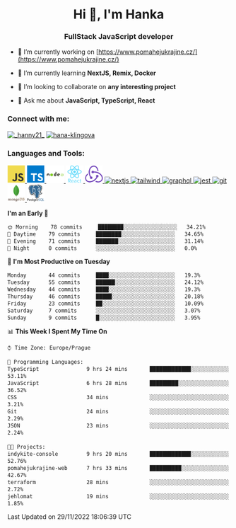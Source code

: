 <h1 align="center">Hi 👋, I'm Hanka</h1>
<h3 align="center">FullStack JavaScript developer</h3>

- 🔭 I’m currently working on [https://www.pomahejukrajine.cz/](https://www.pomahejukrajine.cz/)

- 🌱 I’m currently learning **NextJS, Remix, Docker**

- 👯 I’m looking to collaborate on **any interesting project**

- 💬 Ask me about **JavaScript, TypeScript, React**

<h3 align="left">Connect with me:</h3>
<p align="left">
<a href="https://twitter.com/_hanny21_" target="blank"><img align="center" src="https://raw.githubusercontent.com/rahuldkjain/github-profile-readme-generator/master/src/images/icons/Social/twitter.svg" alt="_hanny21_" height="30" width="40" /></a>
<a href="https://linkedin.com/in/hana-klingova" target="blank"><img align="center" src="https://raw.githubusercontent.com/rahuldkjain/github-profile-readme-generator/master/src/images/icons/Social/linked-in-alt.svg" alt="hana-klingova" height="30" width="40" /></a>
</p>

<h3 align="left">Languages and Tools:</h3>
<p align="left"> 
<a href="https://developer.mozilla.org/en-US/docs/Web/JavaScript" target="_blank" rel="noreferrer"> <img src="https://raw.githubusercontent.com/devicons/devicon/master/icons/javascript/javascript-original.svg" alt="javascript" width="40" height="40"/> </a> 
<a href="https://www.typescriptlang.org/" target="_blank" rel="noreferrer"> <img src="https://raw.githubusercontent.com/devicons/devicon/master/icons/typescript/typescript-original.svg" alt="typescript" width="40" height="40"/> </a> 
<a href="https://nodejsorg" target="_blank" rel="noreferrer"> <img src="https://raw.githubusercontent.com/devicons/devicon/master/icons/nodejs/nodejs-original-wordmark.svg" alt="nodejs" width="40" height="40"/> </a> 
<a href="https://reactjs.org/" target="_blank" rel="noreferrer"> <img src="https://raw.githubusercontent.com/devicons/devicon/master/icons/react/react-original-wordmark.svg" alt="react" width="40" height="40"/> </a> 
<a href="https://redux.js.org" target="_blank" rel="noreferrer"> <img src="https://raw.githubusercontent.com/devicons/devicon/master/icons/redux/redux-original.svg" alt="redux" width="40" height="40"/> </a> 
<a href="https://nextjs.org/" target="_blank" rel="noreferrer"> <img src="https://cdn.worldvectorlogo.com/logos/nextjs-2.svg" alt="nextjs" width="40" height="40"/> </a> 
<a href="https://tailwindcss.com/" target="_blank" rel="noreferrer"> <img src="https://www.vectorlogo.zone/logos/tailwindcss/tailwindcss-icon.svg" alt="tailwind" width="40" height="40"/> </a> 
<a href="https://graphql.org" target="_blank" rel="noreferrer"> <img src="https://www.vectorlogo.zone/logos/graphql/graphql-icon.svg" alt="graphql" width="40" height="40"/> </a> 
<a href="https://jestjs.io" target="_blank" rel="noreferrer"> <img src="https://www.vectorlogo.zone/logos/jestjsio/jestjsio-icon.svg" alt="jest" width="40" height="40"/> </a> 
<a href="https://git-scm.com/" target="_blank" rel="noreferrer"> <img src="https://www.vectorlogo.zone/logos/git-scm/git-scm-icon.svg" alt="git" width="40" height="40"/> </a> 
<a href="https://www.mongodb.com/" target="_blank" rel="noreferrer"> <img src="https://raw.githubusercontent.com/devicons/devicon/master/icons/mongodb/mongodb-original-wordmark.svg" alt="mongodb" width="40" height="40"/> </a>  
<a href="https://www.postgresql.org" target="_blank" rel="noreferrer"> <img src="https://raw.githubusercontent.com/devicons/devicon/master/icons/postgresql/postgresql-original-wordmark.svg" alt="postgresql" width="40" height="40"/> </a> 
</p>

<!--START_SECTION:waka-->
**I'm an Early 🐤** 

```text
🌞 Morning    78 commits     ████████░░░░░░░░░░░░░░░░░   34.21% 
🌆 Daytime    79 commits     ████████░░░░░░░░░░░░░░░░░   34.65% 
🌃 Evening    71 commits     ███████░░░░░░░░░░░░░░░░░░   31.14% 
🌙 Night      0 commits      ░░░░░░░░░░░░░░░░░░░░░░░░░   0.0%

```
📅 **I'm Most Productive on Tuesday** 

```text
Monday       44 commits     ████░░░░░░░░░░░░░░░░░░░░░   19.3% 
Tuesday      55 commits     ██████░░░░░░░░░░░░░░░░░░░   24.12% 
Wednesday    44 commits     ████░░░░░░░░░░░░░░░░░░░░░   19.3% 
Thursday     46 commits     █████░░░░░░░░░░░░░░░░░░░░   20.18% 
Friday       23 commits     ██░░░░░░░░░░░░░░░░░░░░░░░   10.09% 
Saturday     7 commits      ░░░░░░░░░░░░░░░░░░░░░░░░░   3.07% 
Sunday       9 commits      █░░░░░░░░░░░░░░░░░░░░░░░░   3.95%

```


📊 **This Week I Spent My Time On** 

```text
⌚︎ Time Zone: Europe/Prague

💬 Programming Languages: 
TypeScript               9 hrs 24 mins       █████████████░░░░░░░░░░░░   53.11% 
JavaScript               6 hrs 28 mins       █████████░░░░░░░░░░░░░░░░   36.52% 
CSS                      34 mins             ░░░░░░░░░░░░░░░░░░░░░░░░░   3.21% 
Git                      24 mins             ░░░░░░░░░░░░░░░░░░░░░░░░░   2.29% 
JSON                     23 mins             ░░░░░░░░░░░░░░░░░░░░░░░░░   2.24%

🐱‍💻 Projects: 
indykite-console         9 hrs 20 mins       █████████████░░░░░░░░░░░░   52.76% 
pomahejukrajine-web      7 hrs 33 mins       ██████████░░░░░░░░░░░░░░░   42.67% 
terraform                28 mins             ░░░░░░░░░░░░░░░░░░░░░░░░░   2.72% 
jehlomat                 19 mins             ░░░░░░░░░░░░░░░░░░░░░░░░░   1.85%

```


 Last Updated on 29/11/2022 18:06:39 UTC
<!--END_SECTION:waka-->
